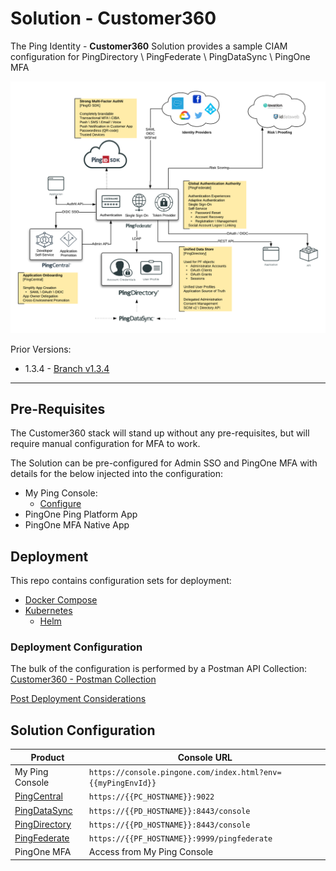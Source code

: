 # Solution - Customer360

The Ping Identity - **Customer360** Solution provides a sample CIAM configuration for PingDirectory \ PingFederate \ PingDataSync \ PingOne MFA

![Solution - Customer360](Customer360.png)

Prior Versions:

* 1.3.4 - [Branch v1.3.4](https://github.com/cprice-ping/Customer360/tree/v1.3.4)

---

## Pre-Requisites

The Customer360 stack will stand up without any pre-requisites, but will require manual configuration for MFA to work.

The Solution can be pre-configured for Admin SSO and PingOne MFA with details for the below injected into the configuration:

* My Ping Console:
  * [Configure](/docs/sso-myping.md)
* PingOne Ping Platform App
* PingOne MFA Native App

## Deployment

This repo contains configuration sets for deployment:

* [Docker Compose](deployment/Compose)
* [Kubernetes](deployment/Kubernetes)
  * [Helm](deployment/Kubernetes/Helm)

### Deployment Configuration

The bulk of the configuration is performed by a Postman API Collection:  
[Customer360 - Postman Collection](https://documenter.getpostman.com/view/1239082/T1LQhmBu)

[Post Deployment Considerations](docs/post-deployment.md)

## Solution Configuration

| Product | Console URL |
| ----- | ----- |
| My Ping Console | `https://console.pingone.com/index.html?env={{myPingEnvId}}`
| [PingCentral](docs/solution-pc.md) | `https://{{PC_HOSTNAME}}:9022` |
| [PingDataSync](docs/solution-pd.md) | `https://{{PD_HOSTNAME}}:8443/console` |
| [PingDirectory](docs/solution-pd.md) | `https://{{PD_HOSTNAME}}:8443/console` |
| [PingFederate](docs/solution-pf.md) | `https://{{PF_HOSTNAME}}:9999/pingfederate` |
| PingOne MFA | Access from My Ping Console |
